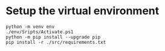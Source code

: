 # Setup the virtual environment 

``` 
python -m venv env
./env/Sripts/Activate.ps1
python -m pip install --upgrade pip 
pip install -r ./src/requirements.txt
```

